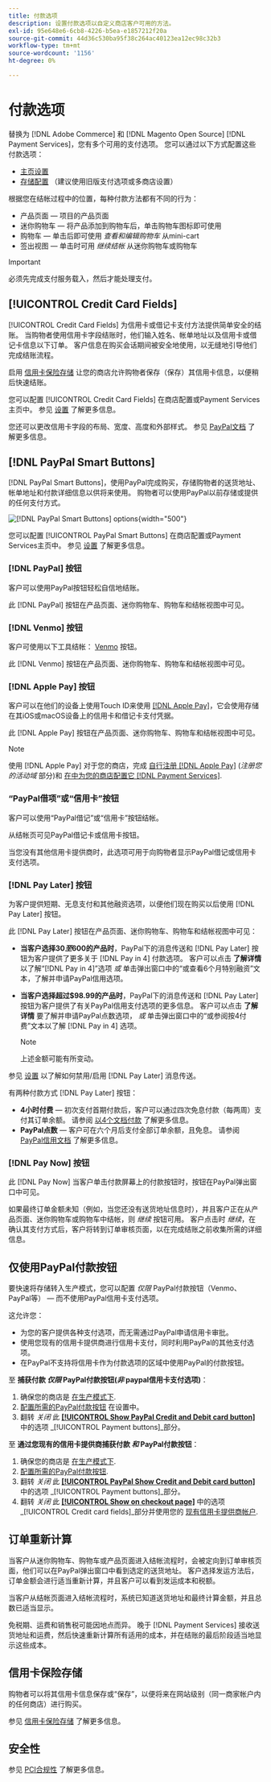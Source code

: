 ```yaml
---
title: 付款选项
description: 设置付款选项以自定义商店客户可用的方法。
exl-id: 95e648e6-6cb8-4226-b5ea-e1857212f20a
source-git-commit: 44d36c530ba95f38c264ac40123ea12ec98c32b3
workflow-type: tm+mt
source-wordcount: '1156'
ht-degree: 0%

---
```


# 付款选项

替换为 [!DNL Adobe Commerce] 和 [!DNL Magento Open Source] [!DNL Payment Services]，您有多个可用的支付选项。 您可以通过以下方式配置这些付款选项：

* [主页设置](payments-home.md)
* [存储配置](configure-admin.md) （建议使用旧版支付选项或多商店设置）

根据您在结帐过程中的位置，每种付款方法都有不同的行为：

* 产品页面 — 项目的产品页面
* 迷你购物车 — 将产品添加到购物车后，单击购物车图标即可使用
* 购物车 — 单击后即可使用 _查看和编辑购物车_ 从mini-cart
* 签出视图 — 单击时可用 _继续结帐_ 从迷你购物车或购物车

>[!IMPORTANT]
>
>必须先完成支付服务载入，然后才能处理支付。

## [!UICONTROL Credit Card Fields]

[!UICONTROL Credit Card Fields] 为信用卡或借记卡支付方法提供简单安全的结账。 当购物者使用信用卡字段结账时，他们输入姓名、帐单地址以及信用卡或借记卡信息以下订单。 客户信息在购买会话期间被安全地使用，以无缝地引导他们完成结账流程。

启用 [信用卡保险存储](#vaulting) 让您的商店允许购物者保存（保存）其信用卡信息，以便稍后快速结账。

您可以配置 [!UICONTROL Credit Card Fields] 在商店配置或Payment Services主页中。 参见 [设置](settings.md#credit-card-fields) 了解更多信息。

您还可以更改信用卡字段的布局、宽度、高度和外部样式。 参见 [PayPal文档](https://developer.paypal.com/docs/checkout/advanced/customize/card-field-style/) 了解更多信息。

## [!DNL PayPal Smart Buttons]

[!DNL PayPal Smart Buttons]，使用PayPal完成购买，存储购物者的送货地址、帐单地址和付款详细信息以供将来使用。 购物者可以使用PayPal以前存储或提供的任何支付方式。

![[!DNL PayPal Smart Buttons] options](assets/payment-buttons.png){width="500"}

您可以配置 [!UICONTROL PayPal Smart Buttons] 在商店配置或Payment Services主页中。  参见 [设置](settings.md#payment-buttons) 了解更多信息。

### [!DNL PayPal] 按钮

客户可以使用PayPal按钮轻松自信地结账。

此 [!DNL PayPal] 按钮在产品页面、迷你购物车、购物车和结帐视图中可见。

### [!DNL Venmo] 按钮

客户可使用以下工具结帐： [Venmo](https://venmo.com/) 按钮。

此 [!DNL Venmo] 按钮在产品页面、迷你购物车、购物车和结帐视图中可见。

### [!DNL Apple Pay] 按钮

客户可以在他们的设备上使用Touch ID来使用 [[!DNL Apple Pay]](https://www.apple.com/apple-pay/)，它会使用存储在其iOS或macOS设备上的信用卡和借记卡支付凭据。

此 [!DNL Apple Pay] 按钮在产品页面、迷你购物车、购物车和结帐视图中可见。

>[!NOTE]
>
> 使用 [!DNL Apple Pay] 对于您的商店，完成 [自行注册 [!DNL Apple Pay]](https://developer.paypal.com/docs/checkout/apm/apple-pay/#register-your-live-domain) (_注册您的活动域_ 部分)和 [在中为您的商店配置它 [!DNL Payment Services]](settings.md#payment-buttons).

### “PayPal借项”或“信用卡”按钮

客户可以使用“PayPal借记”或“信用卡”按钮结帐。

从结帐页可见PayPal借记卡或信用卡按钮。

当您没有其他信用卡提供商时，此选项可用于向购物者显示PayPal借记或信用卡支付选项。

### [!DNL Pay Later] 按钮

为客户提供短期、无息支付和其他融资选项，以便他们现在购买以后使用 [!DNL Pay Later] 按钮。

此 [!DNL Pay Later] 按钮在产品页面、迷你购物车、购物车和结帐视图中可见：

* **当客户选择$30至$600的产品时**，PayPal下的消息传送和 [!DNL Pay Later] 按钮为客户提供了更多关于 [!DNL Pay in 4] 付款选项。 客户可以点击 **了解详情** 以了解“[!DNL Pay in 4]”选项 _或_ 单击弹出窗口中的“或查看6个月特别融资”文本，了解并申请PayPal信用选项。
* **当客户选择超过$98.99的产品时**，PayPal下的消息传送和 [!DNL Pay Later] 按钮为客户提供了有关PayPal信用支付选项的更多信息。 客户可以点击 **了解详情** 要了解并申请PayPal点数选项， _或_ 单击弹出窗口中的“或参阅按4付费”文本以了解 [!DNL Pay in 4] 选项。

  >[!NOTE]
  >
  >上述金额可能有所变动。

参见 [设置](settings.md#payment-buttons) 以了解如何禁用/启用 [!DNL Pay Later] 消息传送。

有两种付款方式 [!DNL Pay Later] 按钮：

* **4小时付费** — 初次支付首期付款后，客户可以通过四次免息付款（每两周）支付其订单余额。 请参阅 [以4个文档付款](https://www.paypal.com/us/digital-wallet/ways-to-pay/buy-now-pay-later) 了解更多信息。
* **PayPal点数** — 客户可在六个月后支付全部订单余额，且免息。 请参阅 [PayPal信用文档](https://www.paypal.com/us/webapps/mpp/paypal-credit) 了解更多信息。

### [!DNL Pay Now] 按钮

此 [!DNL Pay Now] 当客户单击付款屏幕上的付款按钮时，按钮在PayPal弹出窗口中可见。

如果最终订单金额未知（例如，当您还没有送货地址信息时），并且客户正在从产品页面、迷你购物车或购物车中结帐，则 _继续_ 按钮可用。 客户点击时 _继续_，在确认其支付方式后，客户将转到订单审核页面，以在完成结账之前收集所需的详细信息。

## 仅使用PayPal付款按钮

要快速将存储转入生产模式，您可以配置 _仅限_ PayPal付款按钮（Venmo、PayPal等） — 而不使用PayPal信用卡支付选项。

这允许您：

* 为您的客户提供各种支付选项，而无需通过PayPal申请信用卡审批。
* 使用您现有的信用卡提供商进行信用卡支付，同时利用PayPal的其他支付选项。
* 在PayPal不支持将信用卡作为付款选项的区域中使用PayPal的付款按钮。

至 **捕获付款 _仅限_ PayPal付款按钮(_非_ paypal信用卡支付选项)**：

1. 确保您的商店是 [在生产模式下](settings.md#enable-payment-services).
1. [配置所需的PayPal付款按钮](settings.md#payment-buttons) 在设置中。
1. 翻转 _关闭_ 此 **[[!UICONTROL Show PayPal Credit and Debit card button]](settings.md#payment-buttons)** 中的选项 _[!UICONTROL Payment buttons]_部分。

至 **通过您现有的信用卡提供商捕获付款 _和_ PayPal付款按钮**：

1. 确保您的商店是 [在生产模式下](settings.md#enable-payment-services).
1. [配置所需的PayPal付款按钮](settings.md#payment-buttons).
1. 翻转 _关闭_ 此 **[[!UICONTROL PayPal Show Credit and Debit card button]](settings.md#payment-buttons)** 中的选项 _[!UICONTROL Payment buttons]_部分。
1. 翻转 _关闭_ 此 **[[!UICONTROL Show on checkout page]](settings.md#credit-card-fields)** 中的选项 _[!UICONTROL Credit card fields]_部分并使用您的 [现有信用卡提供商帐户](https://experienceleague.adobe.com/docs/commerce-admin/stores-sales/payments/payments.html#payments).

## 订单重新计算

当客户从迷你购物车、购物车或产品页面进入结帐流程时，会被定向到订单审核页面，他们可以在PayPal弹出窗口中看到选定的送货地址。 客户选择发运方法后，订单金额会进行适当重新计算，并且客户可以看到发运成本和税额。

当客户从结帐页面进入结帐流程时，系统已知道送货地址和最终计算金额，并且总数已适当显示。

免税期、运费和销售税可能因地点而异。 晚于 [!DNL Payment Services] 接收送货地址和运费，然后快速重新计算所有适用的成本，并在结账的最后阶段适当地显示这些成本。

## 信用卡保险存储

购物者可以将其信用卡信息保存或“保存”，以便将来在网站级别（同一商家帐户内的任何商店）进行购买。

参见 [信用卡保险存储](vaulting.md) 了解更多信息。

## 安全性

参见 [PCI合规性](security.md#pci-compliance) 了解更多信息。
